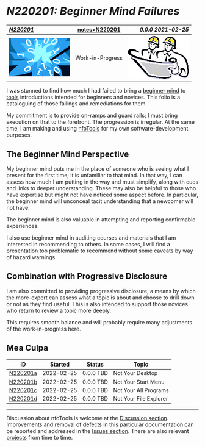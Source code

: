 <!-- index.md 0.0.0                 UTF-8                          2022-02-25
     ----1----|----2----|----3----|----4----|----5----|----6----|----7----|--*

                     N220201: BEGINNER MIND FAILURES
     -->

# ***N220201:** Beginner Mind Failures*

| ***[N220201](.)*** | [notes](../)[>N220201](.) | ***0.0.0 2021-02-25*** |
| :--                |       :-:          | --: |
| ![nfotools](../../images/nfoWorks-2014-06-02-1702-LogoSmall.png) | Work-in-Progress | ![Hard Hat Area](../../images/hardhat-logo.gif) |

I was stunned to find how much I had failed to bring a
[beginner mind](../N210903/) to [tools](../../tools/) introductions
intended for beginners and novices.  This folio is a cataloguing of those
failings and remediations for them.

My commitment is to provide on-ramps and guard rails; I must bring
execution on that to the forefront.  The progression is irregular.  At
the same time, I am making and using [nfoTools](../../) for my own
software-development purposes.

## The Beginner Mind Perspective

My beginner mind puts me in the place of someone
who is seeing what I present for the first time; it is unfamiliar to that
mind.  In that way, I can assess how much I am putting in the way and must
simplify, along with cues and links to deeper understanding.  These may also
be helpful to those who have expertise but might not have noticed some aspect
before.  In particular, the beginner mind will unconceal tacit understanding
that a newcomer will not have.

The beginner mind is also valuable in attempting and reporting confirmable
experiences.

I also use beginner mind in auditing courses and materials that I am
interested in
recommending to others.  In some cases, I will find a presentation too
problematic to recommend without some caveats by way of hazard warnings.

## Combination with Progressive Disclosure

I am also committed to providing progressive disclosure, a means by which the
more-expert can assess what a topic is about and choose to drill down or not
as they find useful.  This is also intended to support those novices who
return to review a topic more deeply.

This requires smooth balance and will probably require many adjustments of
the work-in-progress here.

## Mea Culpa

| **ID** | **Started** | **Status** | **Topic** |
|   :-:   |   :-:   |  :-:   |  ---  |
| [N220201a](.) | 2022-02-25 | 0.0.0 TBD | Not Your Desktop |
| [N220201b](.) | 2022-02-25 | 0.0.0 TBD | Not Your Start Menu |
| [N220201c](.) | 2022-02-25 | 0.0.0 TBD | Not Your All Programs |
| [N220201d](.) | 2022-02-25 | 0.0.0 TBD | Not Your File Explorer |

----

Discussion about nfoTools is welcome at the
[Discussion section](https://github.com/orcmid/nfoTools/discussions).
Improvements and removal of defects in this particular documentation can be
reported and addressed in the
[Issues section](https://github.com/orcmid/nfoTools/issues).  There are also
relevant [projects](https://github.com/orcmid/nfoTools/projects) from time to
time.

<!-- ----1----|----2----|----3----|----4----|----5----|----6----|----7----|--*

     0.0.0 2022-02-25T18:08Z Clone and adapt N210901 index.md

               *** end of docs/notes/N220201/index.md ***
     -->

